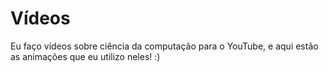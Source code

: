 # Vídeos
Eu faço vídeos sobre ciência da computação para o YouTube, e aqui estão as animações que eu utilizo neles! :) 
